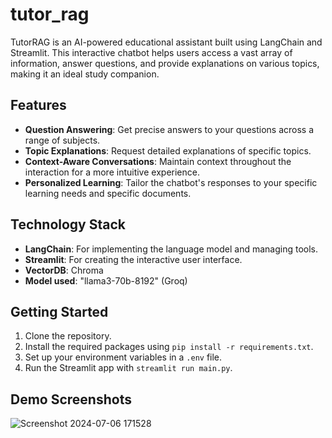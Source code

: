 # tutor_rag

TutorRAG is an AI-powered educational assistant built using LangChain and Streamlit. This interactive chatbot helps users access a vast array of information, answer questions, and provide explanations on various topics, making it an ideal study companion.

## Features

- **Question Answering**: Get precise answers to your questions across a range of subjects.
- **Topic Explanations**: Request detailed explanations of specific topics.
- **Context-Aware Conversations**: Maintain context throughout the interaction for a more intuitive experience.
- **Personalized Learning**: Tailor the chatbot's responses to your specific learning needs and specific documents.

## Technology Stack

- **LangChain**: For implementing the language model and managing tools.
- **Streamlit**: For creating the interactive user interface.
- **VectorDB**: Chroma
- **Model used**: "llama3-70b-8192" (Groq)

## Getting Started

1. Clone the repository.
2. Install the required packages using `pip install -r requirements.txt`.
3. Set up your environment variables in a `.env` file.
4. Run the Streamlit app with `streamlit run main.py`.

## Demo Screenshots

![Screenshot 2024-07-06 171528](https://github.com/kiranmajji1620/tutor_rag/assets/119588005/23d441e3-5a91-49bf-9e0c-fe37134dde53)
